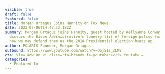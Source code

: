 ```yaml
---
visible: true
draft: false
featured: false
title: Morgan Ortagus Joins Hannity on Fox News
date: 2023-07-06T14:47:33.182Z
summary: Morgan Ortagus joins Hannity, guest hosted by Kellyanne Conway,  to
  discuss the Biden Administration's laundry list of foreign policy failures and
  how we may defend them as the 2024 Presidential election heats up.
author: POLARIS Founder, Morgan Ortagus
outbound: https://www.youtube.com/watch?v=dojS1r_2LM8
cta: View Now On <i class="fa-brands fa-youtube"></i> Youtube →
categories:
  - Featured In
---
```


